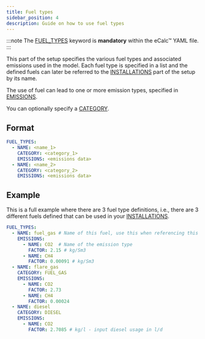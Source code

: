 ```yaml
---
title: Fuel types
sidebar_position: 4
description: Guide on how to use fuel types
---
```


:::note
The [FUEL_TYPES](/about/references/FUEL_TYPES.md) keyword is **mandatory** within the eCalc™ YAML file.
:::

This part of the setup specifies the various fuel types and associated emissions
used in the model. Each fuel type is specified in a list and the defined fuels can later be referred to the 
[INSTALLATIONS](/about/modelling/setup/installations/index.md) part of the setup by its name.

The use of fuel can lead to one or more emission types, specified in [EMISSIONS](/about/references/EMISSIONS.md).

You can optionally specify a [CATEGORY](/about/references/CATEGORY.md).

## Format
~~~~~~~~yaml
FUEL_TYPES:
  - NAME: <name_1>
    CATEGORY: <category_1>
    EMISSIONS: <emissions data>
  - NAME: <name_2>
    CATEGORY: <category_2>
    EMISSIONS: <emissions data>
~~~~~~~~

## Example
This is a full example where there are 3 fuel type definitions, i.e., there are 3 different
fuels defined that can be used in your [INSTALLATIONS](/about/modelling/setup/installations/index.md).

~~~~~~~~yaml
FUEL_TYPES:
  - NAME: fuel_gas # Name of this fuel, use this when referencing this fuel in the FUEL specification in the INSTALLATIONS part
    EMISSIONS:
      - NAME: CO2  # Name of the emission type
        FACTOR: 2.15 # kg/Sm3
      - NAME: CH4
        FACTOR: 0.00091 # kg/Sm3
  - NAME: flare_gas
    CATEGORY: FUEL_GAS
    EMISSIONS:
      - NAME: CO2
        FACTOR: 2.73
      - NAME: CH4
        FACTOR: 0.00024
  - NAME: diesel
    CATEGORY: DIESEL
    EMISSIONS:
      - NAME: CO2
        FACTOR: 2.7085 # kg/l - input diesel usage in l/d
~~~~~~~~

